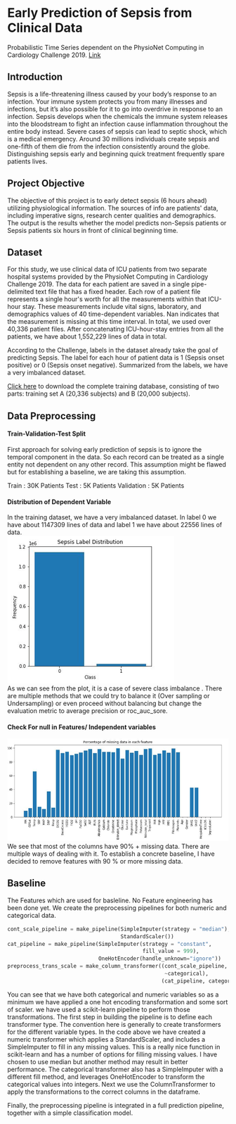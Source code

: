 # Early Prediction of Sepsis from Clinical Data
Probabilistic Time Series dependent on the PhysioNet Computing in Cardiology Challenge 2019. [Link](https://physionet.org/content/challenge-2019/1.0.0/)

## Introduction
Sepsis is a life-threatening illness caused by your body’s response to an infection. Your immune system protects you from many illnesses and infections, but it’s also possible for it to go into overdrive in response to an infection. Sepsis develops when the chemicals the immune system releases into the bloodstream to fight an infection cause inflammation throughout the entire body instead. Severe cases of sepsis can lead to septic shock, which is a medical emergency. Around 30 millions individuals create sepsis and one-fifth of them die from the infection consistently around the globe. Distinguishing sepsis early and beginning quick treatment frequently spare patients lives.

## Project Objective
The objective of this project is to early detect sepsis (6 hours ahead) utilizing physiological information. The sources of info are patients' data, including imperative signs, research center qualities and demographics. The output is the results whether the model predicts non-Sepsis patients or Sepsis patients six hours in front of clinical beginning time.

## Dataset
For this study, we use clinical data of ICU patients from two separate hospital systems provided by the PhysioNet Computing in Cardiology Challenge 2019. The data for each patient are saved in a single pipe-delimited text file that has a fixed header. Each row of a patient file represents a single hour's worth for all the measurements within that ICU-hour stay. These measurements include vital signs, laboratory, and demographics values of 40 time-dependent variables. Nan indicates that the measurement is missing at this time interval. In total, we used over 40,336 patient files. After concatenating ICU-hour-stay entries from all the patients, we have about 1,552,229 lines of data in total.

According to the Challenge, labels in the dataset already take the goal of predicting Sepsis. The label for each hour of patient data is 1 (Sepsis onset positive) or 0 (Sepsis onset negative). Summarized from the labels, we have a very imbalanced dataset.

[Click here](https://archive.physionet.org/users/shared/challenge-2019/) to download the complete training database, consisting of two parts: training set A (20,336 subjects) and B (20,000 subjects).
## Data Preprocessing
#### Train-Validation-Test Split
First approach for solving early prediction of sepsis is to ignore the temporal component in the data. So each record can be treated as a single entity not dependent on any other record. This assumption might be flawed but for establishing a baseline, we are taking this assumption.<br/>

Train : 30K Patients Test : 5K Patients Validation : 5K Patients
#### Distribution of Dependent Variable
In the training dataset, we have a very imbalanced dataset. In label 0 we have about 1147309 lines of data and label 1 we have about 22556 lines of data.<br/>
![Screenshot](img.JPG)<br/>
As we can see from the plot, it is a case of severe class imbalance . There are multiple methods that we could try to balance it (Over sampling or Undersampling) or even proceed without balancing but change the evaluation metric to average precision or roc_auc_sore.
#### Check For null in Features/ Independent variables
![Screenshot](img1.JPG)<br/>
We see that most of the columns have 90% + missing data. There are multiple ways of dealing with it. To establish a concrete baseline, I have decided to remove features with 90 % or more missing data.
## Baseline
The Features which are used for basleline. No Feature engineering has been done yet. We create the preprocessing pipelines for both numeric and categorical data.
```python
cont_scale_pipeline = make_pipeline(SimpleImputer(strategy = "median"), 
                                    StandardScaler())
cat_pipeline = make_pipeline(SimpleImputer(strategy = "constant", 
                                           fill_value = 999), 
                             OneHotEncoder(handle_unknown="ignore"))
preprocess_trans_scale = make_column_transformer((cont_scale_pipeline, 
                                                  ~categorical), 
                                                 (cat_pipeline, categorical))
```
You can see that we have both categorical and numeric variables so as a minimum we have applied a one hot encoding transformation and some sort of scaler. we have used a scikit-learn pipeline to perform those transformations. The first step in building the pipeline is to define each transformer type. The convention here is generally to create transformers for the different variable types. In the code above we have created a numeric transformer which applies a StandardScaler, and includes a SimpleImputer to fill in any missing values. This is a really nice function in scikit-learn and has a number of options for filling missing values. I have chosen to use median but another method may result in better performance. The categorical transformer also has a SimpleImputer with a different fill method, and leverages OneHotEncoder to transform the categorical values into integers. Next we use the ColumnTransformer to apply the transformations to the correct columns in the dataframe.<br/>

Finally, the preprocessing pipeline is integrated in a full prediction pipeline, together with a simple classification model.
